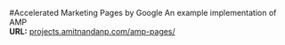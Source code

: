 #Accelerated Marketing Pages by Google
An example implementation of AMP<br/>
<b>URL:</b>&nbsp;<a href="http://projects.amitnandanp.com/amp-pages/">projects.amitnandanp.com/amp-pages/</a>

